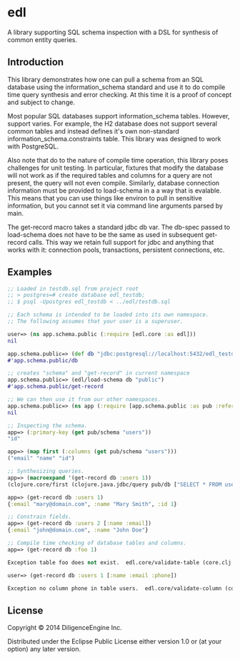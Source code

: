 # edl

A library supporting SQL schema inspection with a DSL for synthesis of common entity queries.

## Introduction

This library demonstrates how one can pull a schema from an SQL database using the
information_schema standard and use it to do compile time query synthesis and error checking.
At this time it is a proof of concept and subject to change.

Most popular SQL databases support information_schema tables. However, support varies. For
example, the H2 database does not support several common tables and instead defines it's
own non-standard information_schema.constraints table. This library was designed to work
with PostgreSQL.

Also note that do to the nature of compile time operation, this library poses challenges
for unit testing. In particular, fixtures that modify the database will not work as if
the required tables and columns for a query are not present, the query will not even
compile. Similarly, database connection information must be provided to load-schema in a
a way that is evalable. This means that you can use things like environ to pull in
sensitive information, but you cannot set it via command line arguments parsed by main.

The get-record macro takes a standard jdbc db var. The db-spec passed to load-schema
does not have to be the same as used in subsequent get-record calls. This way we retain
full support for jdbc and anything that works with it: connection pools, transactions,
persistent connections, etc.

## Examples

```clojure
;; Loaded in testdb.sql from project root
;; > postgres=# create database edl_testdb;
;; $ psql -Upostgres edl_testdb < ../edl/testdb.sql

;; Each schema is intended to be loaded into its own namespace.
;; The following assumes that your user is a superuser.

user=> (ns app.schema.public (:require [edl.core :as edl]))
nil

app.schema.public=> (def db "jdbc:postgresql://localhost:5432/edl_testdb")
#'app.schema.public/db

;; creates "schema" and "get-record" in current namespace
app.schema.public=> (edl/load-schema db "public")
#'app.schema.public/get-record

;; We can then use it from our other namespaces.
app.schema.public=> (ns app (:require [app.schema.public :as pub :refer [get-record db]]))
nil

;; Inspecting the schema.
app=> (:primary-key (get pub/schema "users"))
"id"

app=> (map first (:columns (get pub/schema "users")))
("email" "name" "id")

;; Synthesizing queries.
app=> (macroexpand '(get-record db :users 1))
(clojure.core/first (clojure.java.jdbc/query pub/db ["SELECT * FROM users WHERE id = ?" 1]))

app=> (get-record db :users 1)
{:email "mary@domain.com", :name "Mary Smith", :id 1}

;; Constrain fields.
app=> (get-record db :users 2 [:name :email])
{:email "john@domain.com", :name "John Doe"}

;; Compile time checking of database tables and columns.
app=> (get-record db :foo 1)

Exception table foo does not exist.  edl.core/validate-table (core.clj:10)

user=> (get-record db :users 1 [:name :email :phone])

Exception no column phone in table users.  edl.core/validate-column (core.clj:15)
```

## License

Copyright © 2014 DiligenceEngine Inc.

Distributed under the Eclipse Public License either version 1.0 or (at
your option) any later version.
